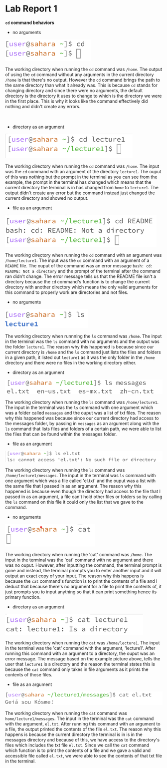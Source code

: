# Lab Report 1
 **`cd` command behaviors**
- no arguments

![Image](cdwnoarg.png)

The working directory when running the `cd` command was `/home`. The output of using the `cd` command without any arguments in the current directory `/home` is that there's no output. However the `cd` command brings the path to the same directory than what it already was. This is because `cd` stands for changing directory and since there were no arguments, the default directory is the directory it uses to change to which is the directory we were in the first place. This is why it looks like the command effectively did nothing and didn't create any errors.
<br>
<br>
<br>
- directory as an argument

![Image](cdwitharg.png)

The working directory when running the `cd` command was `/home`. The input was the `cd` command with an argument of the directory `lecture1`. The ouput of this was nothing but the prompt in the terminal as you can see from the example, the prompt in the terminal has changed which means that the current directory the terminal is in has changed from `home` to `lecture1`. The output didn't create any error but the command instead just changed the current directory and showed no output.

- file as an argument

![Image](cdwithfile.png)

The working directory when running the `cd` command with an argument was `/home/lecture1`. The input was the `cd` command with an argument of a `README` file. The ouput of the command was an error message `bash: cd: README: Not a directory` and the prompt of the terminal after the command ran didn't change. The error message tells us that the README file isn't a directory because the `cd` command's function is to change the current directory with another directory which means the only valid arguments for this command to properly work are directories and not files.

- no arguments

![Image](lswnoarg.png)

The working directory when runnning the `ls` command was `/home`. The input in the terminal was the `ls` command with no arguments and the output was the folder `lecture1`. The reason why this happened is because since our current directory is `/home` and the `ls` command just lists the files and folders in a given path, it listed out `lecture1` as it was the only folder in the `/home` directory and there were no files in the working directory either.

- directory as an argument

![Image](lswithfolder.png)

The working directory when running the `ls` command was `/home/lecture1`. The input in the terminal was the `ls` command with one argument which was a folder called `messages` and the ouput was a list of txt files. The reason why this happened was because since our current directory had access to the messages folder, by passing in `messages` as an argument along with the `ls` command that lists files and folders of a certain path, we were able to list the files that can be found within the messages folder.

- file as an argument

![Image](lswfile.png)

The working directory when running the `ls` command was `/home/lecture1/messages`. The input in the terminal was `ls` command with one argument which was a file called 'el.txt' and the ouput was a list with the same file that I passed in as an argument. The reason why this happened is because even though the directory had access to the file that I passed in as an argument, a file can't hold other files or folders so by calling the `ls` command on this file it could only the list that we gave to the command.

- no arguments

![Image](catwnoarg.png)

The working directory when running the 'cat' command was `/home`. The input in the terminal was the 'cat' command with no argument and there was no ouput. However, after inputting the command, the terminal prompt is gone and instead, the terminal prompts you to enter another input and it will output an exact copy of your input. The reason why this happens is because the `cat` command's function is to print the contents of a file and I deduct that because there's no argument for a file to print the contents of, it just prompts you to input anything so that it can print something hence its primary function.

- directory as an argument

![Image](catwfolder.png)

The working directory when running the `cat` was `/home/lecture1`. The input in the terminal was the 'cat' command with the argument, 'lecture1'. After running this command with an argument to a directory, the ouput was an error message. The message based on the example picture above, tells the user that `lecture1` is a directory and the reason the terminal states this is because the `cat` command only takes in file arguments as it prints the contents of those files.

- file as an argument

![Image](catwithfile.png)

The working directory when running the `cat` command was `home/lecture1/messages`. The input in the terminal was the `cat` command with the argument, `el.txt`. After running this command with an argument to a file, the output printed the contents of the file `el.txt`. The reason why this happens is because the current directory the terminal is in is in the messages directory and because of this, we have access to the directory's files which includes the txt file `el.txt`. Since we call the `cat` command which function is to print the contents of a file and we gave a valid and accessible file called `el.txt`, we were able to see the contents of that txt file in the terminal.
